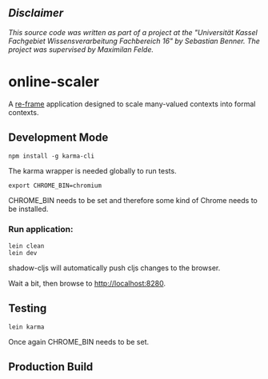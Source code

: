 ## *Disclaimer*

*This source code was written as part of a project at the "Universität Kassel Fachgebiet Wissensverarbeitung Fachbereich 16" by Sebastian Benner. The project was supervised by Maximilan Felde.*

# online-scaler

A [re-frame](https://github.com/day8/re-frame) application designed to scale many-valued contexts into formal contexts.

## Development Mode

```
npm install -g karma-cli
```

The karma wrapper is needed globally to run tests.

```
export CHROME_BIN=chromium
```

CHROME_BIN needs to be set and therefore some kind of Chrome needs to be installed.

### Run application:

```
lein clean
lein dev
```

shadow-cljs will automatically push cljs changes to the browser.

Wait a bit, then browse to [http://localhost:8280](http://localhost:8280).

## Testing

```
lein karma
```

Once again CHROME_BIN needs to be set.

## Production Build

